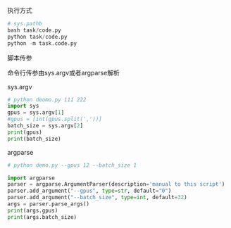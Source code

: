 执行方式

```python
# sys.pathb
bash task/code.py
python task/code.py
python -m task.code.py
```









脚本传参

命令行传参由sys.argv或者argparse解析



sys.argv

```python
# python deomo.py 111 222
import sys
gpus = sys.argv[1]
#gpus = [int(gpus.split(','))]
batch_size = sys.argv[2]
print(gpus)
print(batch_size)
```



argparse

```python
# python demo.py --gpus 12 --batch_size 1

import argparse
parser = argparse.ArgumentParser(description='manual to this script')
parser.add_argument("--gpus", type=str, default="0")
parser.add_argument("--batch_size", type=int, default=32)
args = parser.parse_args()
print(args.gpus)
print(args.batch_size)
```


